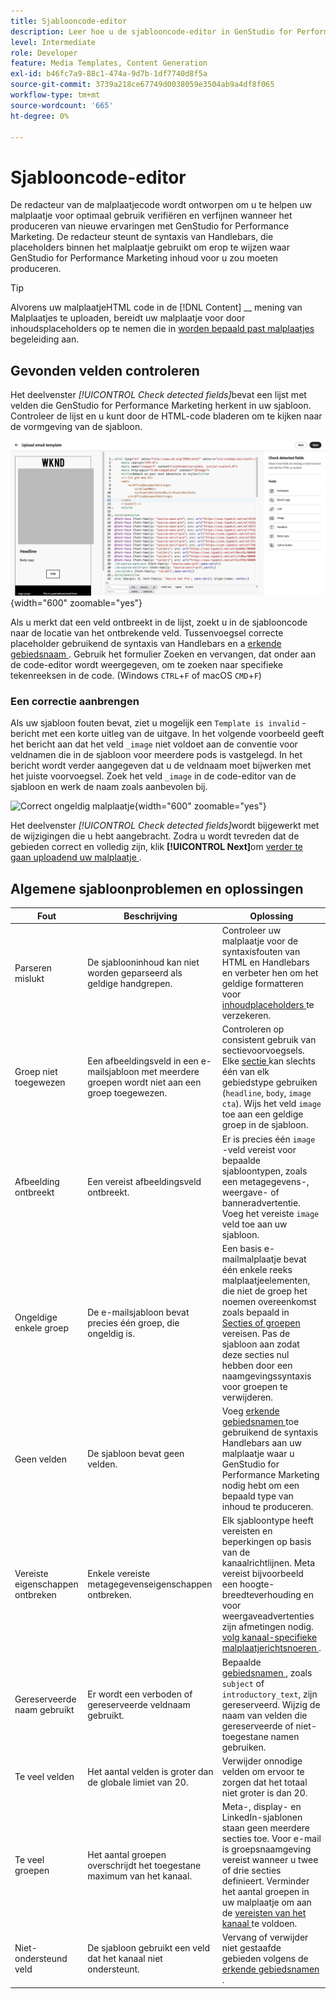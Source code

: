 ```yaml
---
title: Sjablooncode-editor
description: Leer hoe u de sjablooncode-editor in GenStudio for Performance Marketing kunt gebruiken.
level: Intermediate
role: Developer
feature: Media Templates, Content Generation
exl-id: b46fc7a9-88c1-474a-9d7b-1df7740d8f5a
source-git-commit: 3739a218ce67749d0038059e3504ab9a4df8f065
workflow-type: tm+mt
source-wordcount: '665'
ht-degree: 0%

---
```


# Sjablooncode-editor

De redacteur van de malplaatjecode wordt ontworpen om u te helpen uw malplaatje voor optimaal gebruik verifiëren en verfijnen wanneer het produceren van nieuwe ervaringen met GenStudio for Performance Marketing. De redacteur steunt de syntaxis van Handlebars, die placeholders binnen het malplaatje gebruikt om erop te wijzen waar GenStudio for Performance Marketing inhoud voor u zou moeten produceren.

>[!TIP]
>
>Alvorens uw malplaatjeHTML code in de [!DNL Content] __ mening van Malplaatjes te uploaden, bereidt uw malplaatje voor door inhoudsplaceholders op te nemen die in [ worden bepaald past malplaatjes ](customize-template.md) begeleiding aan.

## Gevonden velden controleren

Het deelvenster _[!UICONTROL Check detected fields]_&#x200B;bevat een lijst met velden die GenStudio for Performance Marketing herkent in uw sjabloon. Controleer de lijst en u kunt door de HTML-code bladeren om te kijken naar de vormgeving van de sjabloon.

![ de redacteursmening van de Code ](/help/assets/template-detected-fields.png " Controle ontdekte gebieden "){width="600" zoomable="yes"}

Als u merkt dat een veld ontbreekt in de lijst, zoekt u in de sjablooncode naar de locatie van het ontbrekende veld. Tussenvoegsel correcte placeholder gebruikend de syntaxis van Handlebars en a [ erkende gebiedsnaam ](/help/user-guide/content/customize-template.md#recognized-field-names). Gebruik het formulier Zoeken en vervangen, dat onder aan de code-editor wordt weergegeven, om te zoeken naar specifieke tekenreeksen in de code. (Windows `CTRL`+`F` of macOS `CMD`+`F`)

### Een correctie aanbrengen

Als uw sjabloon fouten bevat, ziet u mogelijk een `Template is invalid` -bericht met een korte uitleg van de uitgave. In het volgende voorbeeld geeft het bericht aan dat het veld `_image` niet voldoet aan de conventie voor veldnamen die in de sjabloon voor meerdere pods is vastgelegd. In het bericht wordt verder aangegeven dat u de veldnaam moet bijwerken met het juiste voorvoegsel. Zoek het veld `_image` in de code-editor van de sjabloon en werk de naam zoals aanbevolen bij.

![ Correct ongeldig malplaatje ](/help/assets/animation/template-code-editor.gif){width="600" zoomable="yes"}

Het deelvenster _[!UICONTROL Check detected fields]_&#x200B;wordt bijgewerkt met de wijzigingen die u hebt aangebracht. Zodra u wordt tevreden dat de gebieden correct en volledig zijn, klik **[!UICONTROL Next]**&#x200B;om [ verder te gaan uploadend uw malplaatje ](/help/user-guide/content/use-templates.md#add-a-template).

## Algemene sjabloonproblemen en oplossingen

| **Fout** | **Beschrijving** | **Oplossing** |
|-----------------------------|---------------------------------------------------------------------------------|-----------------------------------------------------------------------------------------------|
| Parseren mislukt | De sjablooninhoud kan niet worden geparseerd als geldige handgrepen. | Controleer uw malplaatje voor de syntaxisfouten van HTML en Handlebars en verbeter hen om het geldige formatteren voor [ inhoudplaceholders ](/help/user-guide/content/customize-template.md#content-placeholders) te verzekeren. |
| Groep niet toegewezen | Een afbeeldingsveld in een e-mailsjabloon met meerdere groepen wordt niet aan een groep toegewezen. | Controleren op consistent gebruik van sectievoorvoegsels. Elke [ sectie ](/help/user-guide/content/customize-template.md#sections-or-groups) kan slechts één van elk gebiedstype gebruiken (`headline`, `body`, `image` `cta`). Wijs het veld `image` toe aan een geldige groep in de sjabloon. |
| Afbeelding ontbreekt | Een vereist afbeeldingsveld ontbreekt. | Er is precies één `image` -veld vereist voor bepaalde sjabloontypen, zoals een metagegevens-, weergave- of banneradvertentie. Voeg het vereiste `image` veld toe aan uw sjabloon. |
| Ongeldige enkele groep | De e-mailsjabloon bevat precies één groep, die ongeldig is. | Een basis e-mailmalplaatje bevat één enkele reeks malplaatjeelementen, die niet de groep het noemen overeenkomst zoals bepaald in [ Secties of groepen ](/help/user-guide/content/customize-template.md#sections-or-groups) vereisen. Pas de sjabloon aan zodat deze secties nul hebben door een naamgevingssyntaxis voor groepen te verwijderen. |
| Geen velden | De sjabloon bevat geen velden. | Voeg [ erkende gebiedsnamen ](/help/user-guide/content/customize-template.md#recognized-field-names) toe gebruikend de syntaxis Handlebars aan uw malplaatje waar u GenStudio for Performance Marketing nodig hebt om een bepaald type van inhoud te produceren. |
| Vereiste eigenschappen ontbreken | Enkele vereiste metagegevenseigenschappen ontbreken. | Elk sjabloontype heeft vereisten en beperkingen op basis van de kanaalrichtlijnen. Meta vereist bijvoorbeeld een hoogte-breedteverhouding en voor weergaveadvertenties zijn afmetingen nodig. [ volg kanaal-specifieke malplaatjerichtsnoeren ](/help/user-guide/content/best-practices-for-templates.md#follow-channel-specific-template-guidelines). |
| Gereserveerde naam gebruikt | Er wordt een verboden of gereserveerde veldnaam gebruikt. | Bepaalde [ gebiedsnamen ](/help/user-guide/content/customize-template.md#recognized-field-names), zoals `subject` of `introductory_text`, zijn gereserveerd. Wijzig de naam van velden die gereserveerde of niet-toegestane namen gebruiken. |
| Te veel velden | Het aantal velden is groter dan de globale limiet van 20. | Verwijder onnodige velden om ervoor te zorgen dat het totaal niet groter is dan 20. |
| Te veel groepen | Het aantal groepen overschrijdt het toegestane maximum van het kanaal. | Meta-, display- en LinkedIn-sjablonen staan geen meerdere secties toe. Voor e-mail is groepsnaamgeving vereist wanneer u twee of drie secties definieert. Verminder het aantal groepen in uw malplaatje om aan de [ vereisten van het kanaal ](/help/user-guide/content/best-practices-for-templates.md#follow-channel-specific-template-guidelines) te voldoen. |
| Niet-ondersteund veld | De sjabloon gebruikt een veld dat het kanaal niet ondersteunt. | Vervang of verwijder niet gestaafde gebieden volgens de [ erkende gebiedsnamen ](/help/user-guide/content/customize-template.md#recognized-field-names). |
